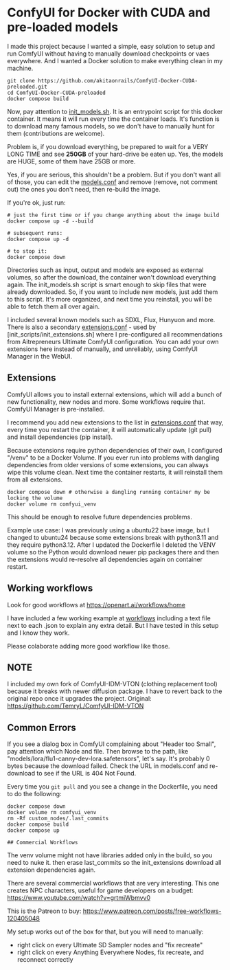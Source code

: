 # ConfyUI for Docker with CUDA and pre-loaded models

I made this project because I wanted a simple, easy solution to setup and run ComfyUI without having to manually download checkpoints or vaes everywhere. And I wanted a Docker solution to make everything clean in my machine.

```
git clone https://github.com/akitaonrails/ComfyUI-Docker-CUDA-preloaded.git
cd ComfyUI-Docker-CUDA-preloaded
docker compose build
```

Now, pay attention to [init_models.sh](init_scripts/init_models.sh). It is an entrypoint script for this docker container. It means it will run every time the container loads. It's function is to download many famous models, so we don't have to manually hunt for them (contributions are welcome).

Problem is, if you download everything, be prepared to wait for a VERY LONG TIME and see **250GB** of your hard-drive be eaten up. Yes, the models are HUGE, some of them have 25GB or more.

Yes, if you are serious, this shouldn't be a problem. But if you don't want all of those, you can edit the [models.conf](models.conf) and remove (remove, not comment out) the ones you don't need, then re-build the image.

If you're ok, just run:

```
# just the first time or if you change anything about the image build
docker compose up -d --build

# subsequent runs:
docker compose up -d

# to stop it:
docker compose down
```

Directories such as input, output and models are exposed as external volumes, so after the download, the container won't download everything again. The init_models.sh script is smart enough to skip files that were already downloaded. So, if you want to include new models, just add them to this script. It's more organized, and next time you reinstall, you will be able to fetch them all over again.

I included several known models such as SDXL, Flux, Hunyuon and more. There is also a secondary [extensions.conf](extensions.conf) - used by [init_scripts/init_extensions.sh] where I pre-configured all recommendations from Aitrepreneurs Ultimate ComfyUI configuration. You can add your own extensions here instead of manually, and unreliably, using ComfyUI Manager in the WebUI.

## Extensions

ComfyUI allows you to install external extensions, which will add a bunch of new functionality, new nodes and more. Some workflows require that. ComfyUI Manager is pre-installed.

I recommend you add new extensions to the list in [extensions.conf](extensions.conf) that way, every time you restart the container, it will automatically update (git pull) and install dependencies (pip install).

Because extensions require python dependencies of their own, I configured "/venv" to be a Docker Volume. If you ever run into problems with dangling dependencies from older versions of some extensions, you can always wipe this volume clean. Next time the container restarts, it will reinstall them from all extensions.

```
docker compose down # otherwise a dangling running container my be locking the volume
docker volume rm comfyui_venv
```

This should be enough to resolve future dependencies problems.

Example use case: I was previously using a ubuntu22 base image, but I changed to ubuntu24 because some extensions break with python3.11 and they require python3.12. After I updated the Dockerfile I deleted the VENV volume so the Python would download newer pip packages there and then the extensions would re-resolve all dependencies again on container restart.

## Working workflows

Look for good workflows at https://openart.ai/workflows/home

I have included a few working example at [workflows](workflows) including a text file next to each .json to explain any extra detail. But I have tested in this setup and I know they work.

Please colaborate adding more good workflow like those.

## NOTE 

I included my own fork of ComfyUI-IDM-VTON (clothing replacement tool) because it breaks with newer diffusion package. I have to revert back to the original repo once it upgrades the project.
Original: https://github.com/TemryL/ComfyUI-IDM-VTON

## Common Errors

If you see a dialog box in ComfyUI complaining about "Header too Small", pay attention which Node and file. Then browse to the path, like "models/lora/flu1-canny-dev-lora.safetensors", let's say. It's probably 0 bytes because the download failed. Check the URL in models.conf and re-download to see if the URL is 404 Not Found.

Every time you `git pull` and you see a change in the Dockerfile, you need to do the following:

```
docker compose down 
docker volume rm comfyui_venv
rm -Rf custom_nodes/.last_commits
docker compose build
docker compose up

## Commercial Workflows
```

The venv volume might not have libraries added only in the build, so you need to nuke it. then erase last_commits so the init_extensions download all extension dependencies again.

There are several commercial workflows that are very interesting. This one creates NPC characters, useful for game developers on a budget: https://www.youtube.com/watch?v=grtmiWbmvv0

This is the Patreon to buy: https://www.patreon.com/posts/free-workflows-120405048

My setup works out of the box for that, but you will need to manually:
- right click on every Ultimate SD Sampler nodes and "fix recreate"
- right click on every Anything Everywhere Nodes, fix recreate, and reconnect correctly
